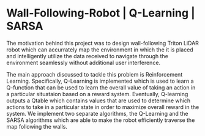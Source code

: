 # Wall-Following-Robot | Q-Learning | SARSA

The motivation behind this project was to design wall-following Triton LiDAR robot which can
accurrately map the environment in which the it is placed and intelligently utilize the data
received to navigate through the environment seamlessly without additional user interference.

The main approach discussed to tackle this problem is Reinforcement Learning. Specifically,
Q-Learning is implemented which is used to learn a Q-function that can be used to learn the 
overall value of taking an action in a particular situataion based on a reward system. Eventually,
Q-learning outputs a Qtable which contains values that are used to determine which actions to take
in a particular state in order to maximize overall reward in the system. We implement two separate
algorithms, the Q-Learning and the SARSA algorithms which are able to make the robot efficiently 
traverse the map following the walls.
